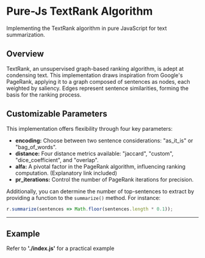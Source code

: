 # Pure-Js TextRank Algorithm

Implementing the TextRank algorithm in pure JavaScript for text summarization.

## Overview

TextRank, an unsupervised graph-based ranking algorithm, is adept at condensing text. This implementation draws inspiration from Google's PageRank, applying it to a graph composed of sentences as nodes, each weighted by saliency. Edges represent sentence similarities, forming the basis for the ranking process.

## Customizable Parameters

This implementation offers flexibility through four key parameters:

- **encoding:** Choose between two sentence considerations: "as_it_is" or "bag_of_words".
- **distance:** Four distance metrics available: "jaccard", "custom", "dice_coefficient", and "overlap".
- **alfa:** A pivotal factor in the PageRank algorithm, influencing ranking computation. (Explanatory link included)
- **pr_iterations:** Control the number of PageRank iterations for precision.

Additionally, you can determine the number of top-sentences to extract by providing a function to the `summarize()` method. For instance:

```javascript
r.summarize(sentences => Math.floor(sentences.length * 0.1));
```
---

## Example

Refer to **'./index.js'** for a practical example
